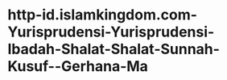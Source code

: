# http-id.islamkingdom.com-Yurisprudensi-Yurisprudensi-Ibadah-Shalat-Shalat-Sunnah-Kusuf--Gerhana-Ma